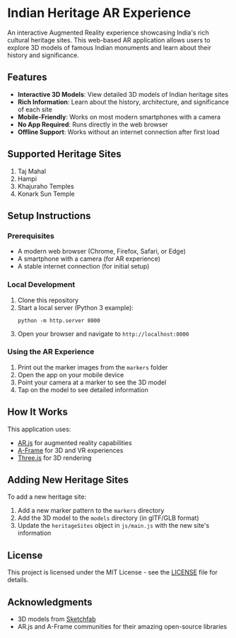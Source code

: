 # Indian Heritage AR Experience

An interactive Augmented Reality experience showcasing India's rich cultural heritage sites. This web-based AR application allows users to explore 3D models of famous Indian monuments and learn about their history and significance.

## Features

- **Interactive 3D Models**: View detailed 3D models of Indian heritage sites
- **Rich Information**: Learn about the history, architecture, and significance of each site
- **Mobile-Friendly**: Works on most modern smartphones with a camera
- **No App Required**: Runs directly in the web browser
- **Offline Support**: Works without an internet connection after first load

## Supported Heritage Sites

1. Taj Mahal
2. Hampi
3. Khajuraho Temples
4. Konark Sun Temple

## Setup Instructions

### Prerequisites

- A modern web browser (Chrome, Firefox, Safari, or Edge)
- A smartphone with a camera (for AR experience)
- A stable internet connection (for initial setup)

### Local Development

1. Clone this repository
2. Start a local server (Python 3 example):
   ```
   python -m http.server 8000
   ```
3. Open your browser and navigate to `http://localhost:8000`

### Using the AR Experience

1. Print out the marker images from the `markers` folder
2. Open the app on your mobile device
3. Point your camera at a marker to see the 3D model
4. Tap on the model to see detailed information

## How It Works

This application uses:
- [AR.js](https://ar-js-org.github.io/AR.js-Docs/) for augmented reality capabilities
- [A-Frame](https://aframe.io/) for 3D and VR experiences
- [Three.js](https://threejs.org/) for 3D rendering

## Adding New Heritage Sites

To add a new heritage site:

1. Add a new marker pattern to the `markers` directory
2. Add the 3D model to the `models` directory (in glTF/GLB format)
3. Update the `heritageSites` object in `js/main.js` with the new site's information

## License

This project is licensed under the MIT License - see the [LICENSE](LICENSE) file for details.

## Acknowledgments

- 3D models from [Sketchfab](https://sketchfab.com/)
- AR.js and A-Frame communities for their amazing open-source libraries
